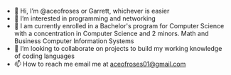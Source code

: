 - 👋 Hi, I’m @aceofroses or Garrett, whichever is easier
- 👀 I’m interested in programming and networking
- 🌱 I am currently enrolled in a Bachelor's program for Computer Science with a concentration in Computer Science and 2 minors. Math and Business Computer Information Systems
- 💞️ I’m looking to collaborate on projects to build my working knowledge of coding languages
- 📫 How to reach me email me at aceofroses01@gmail.com

<!---
aceofroses/aceofroses is a ✨ special ✨ repository because its `README.md` (this file) appears on your GitHub profile.
You can click the Preview link to take a look at your changes.
--->

